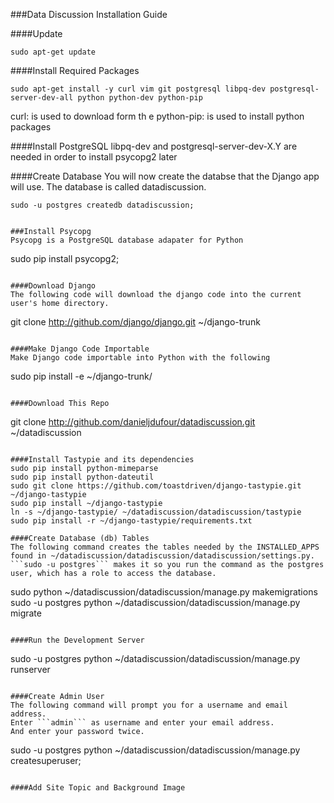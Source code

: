 ###Data Discussion Installation Guide

####Update
```
sudo apt-get update
```

####Install Required Packages
```
sudo apt-get install -y curl vim git postgresql libpq-dev postgresql-server-dev-all python python-dev python-pip
```
curl: is used to download form th e
python-pip: is used to install python packages

####Install PostgreSQL
libpq-dev and postgresql-server-dev-X.Y are needed in order to install psycopg2 later

####Create Database
You will now create the databse that the Django app will use.  The database is called datadiscussion.
```
sudo -u postgres createdb datadiscussion;
```

```

###Install Psycopg
Psycopg is a PostgreSQL database adapater for Python
```
sudo pip install psycopg2;
```

####Download Django
The following code will download the django code into the current user's home directory. 
```
git clone http://github.com/django/django.git ~/django-trunk
```

####Make Django Code Importable
Make Django code importable into Python with the following
```
sudo pip install -e ~/django-trunk/
```

####Download This Repo
```
git clone http://github.com/danieljdufour/datadiscussion.git ~/datadiscussion
```

####Install Tastypie and its dependencies
sudo pip install python-mimeparse
sudo pip install python-dateutil
sudo git clone https://github.com/toastdriven/django-tastypie.git ~/django-tastypie
sudo pip install ~/django-tastypie
ln -s ~/django-tastypie/ ~/datadiscussion/datadiscussion/tastypie
sudo pip install -r ~/django-tastypie/requirements.txt

####Create Database (db) Tables
The following command creates the tables needed by the INSTALLED_APPS found in ~/datadiscussion/datadiscussion/datadiscussion/settings.py.  ```sudo -u postgres``` makes it so you run the command as the postgres user, which has a role to access the database. 
```
sudo python ~/datadiscussion/datadiscussion/manage.py makemigrations
sudo -u postgres python ~/datadiscussion/datadiscussion/manage.py migrate
```

####Run the Development Server
```
sudo -u postgres python ~/datadiscussion/datadiscussion/manage.py runserver
```

####Create Admin User
The following command will prompt you for a username and email address.
Enter ```admin``` as username and enter your email address.
And enter your password twice.
```
sudo -u postgres python ~/datadiscussion/datadiscussion/manage.py createsuperuser;
```

####Add Site Topic and Background Image
